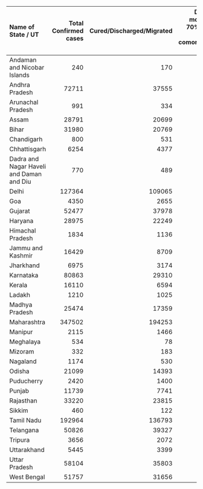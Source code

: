 | Name of State / UT                       |   Total Confirmed cases |   Cured/Discharged/Migrated |   Deaths ( more than 70% cases due to comorbidities ) |
|:-----------------------------------------|------------------------:|----------------------------:|------------------------------------------------------:|
| Andaman and Nicobar Islands              |                     240 |                         170 |                                                     0 |
| Andhra Pradesh                           |                   72711 |                       37555 |                                                   884 |
| Arunachal Pradesh                        |                     991 |                         334 |                                                     3 |
| Assam                                    |                   28791 |                       20699 |                                                    70 |
| Bihar                                    |                   31980 |                       20769 |                                                   217 |
| Chandigarh                               |                     800 |                         531 |                                                    13 |
| Chhattisgarh                             |                    6254 |                        4377 |                                                    30 |
| Dadra and Nagar Haveli and Daman and Diu |                     770 |                         489 |                                                     2 |
| Delhi                                    |                  127364 |                      109065 |                                                  3745 |
| Goa                                      |                    4350 |                        2655 |                                                    29 |
| Gujarat                                  |                   52477 |                       37978 |                                                  2252 |
| Haryana                                  |                   28975 |                       22249 |                                                   378 |
| Himachal Pradesh                         |                    1834 |                        1136 |                                                    11 |
| Jammu and Kashmir                        |                   16429 |                        8709 |                                                   282 |
| Jharkhand                                |                    6975 |                        3174 |                                                    67 |
| Karnataka                                |                   80863 |                       29310 |                                                  1616 |
| Kerala                                   |                   16110 |                        6594 |                                                    50 |
| Ladakh                                   |                    1210 |                        1025 |                                                     2 |
| Madhya Pradesh                           |                   25474 |                       17359 |                                                   780 |
| Maharashtra                              |                  347502 |                      194253 |                                                 12854 |
| Manipur                                  |                    2115 |                        1466 |                                                     0 |
| Meghalaya                                |                     534 |                          78 |                                                     4 |
| Mizoram                                  |                     332 |                         183 |                                                     0 |
| Nagaland                                 |                    1174 |                         530 |                                                     0 |
| Odisha                                   |                   21099 |                       14393 |                                                   114 |
| Puducherry                               |                    2420 |                        1400 |                                                    34 |
| Punjab                                   |                   11739 |                        7741 |                                                   277 |
| Rajasthan                                |                   33220 |                       23815 |                                                   594 |
| Sikkim                                   |                     460 |                         122 |                                                     0 |
| Tamil Nadu                               |                  192964 |                      136793 |                                                  3232 |
| Telangana                                |                   50826 |                       39327 |                                                   447 |
| Tripura                                  |                    3656 |                        2072 |                                                    10 |
| Uttarakhand                              |                    5445 |                        3399 |                                                    60 |
| Uttar Pradesh                            |                   58104 |                       35803 |                                                  1289 |
| West Bengal                              |                   51757 |                       31656 |                                                  1255 |